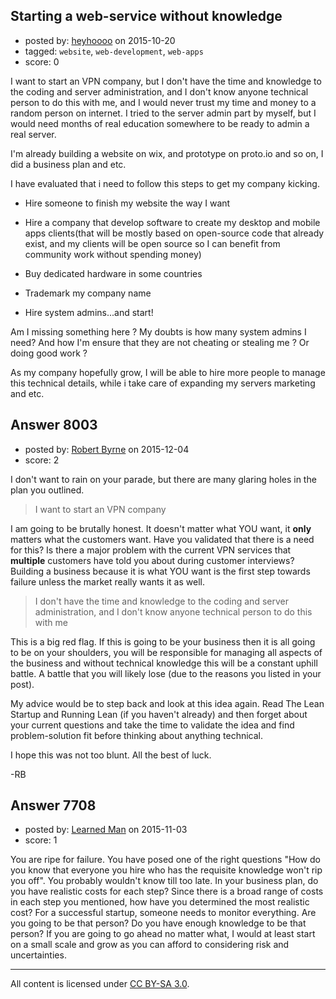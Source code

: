 ## Starting a web-service without knowledge

- posted by: [heyhoooo](https://stackexchange.com/users/7156167/heyhoooo) on 2015-10-20
- tagged: `website`, `web-development`, `web-apps`
- score: 0

I want to start an VPN company, but I don't have the time and knowledge to the coding and server administration, and I don't know anyone technical person to do this with me, and I would never trust my time and money to a random person on internet. I tried to the server admin part by myself, but I would need months of real education somewhere to be ready to admin a real server.

I'm already building a website on wix, and prototype on proto.io and so on, I did a business plan and etc.

I have evaluated that i need to follow this steps to get my company kicking.

- Hire someone to finish my website the way I want

- Hire a company that develop software to create my desktop and mobile apps clients(that will be mostly based on open-source code that already exist, and my clients will be open source so I can benefit from community work without spending money)

- Buy dedicated hardware in some countries

- Trademark my company name

- Hire system admins...and start!

Am I missing something here ? My doubts is how many system admins I need? And how I'm ensure that they are not cheating or stealing me ? Or doing good work ?

As my company hopefully grow, I will be able to hire more people to manage this technical details, while i take care of expanding my servers marketing and etc.


## Answer 8003

- posted by: [Robert Byrne](https://stackexchange.com/users/5232876/robert-byrne) on 2015-12-04
- score: 2

I don't want to rain on your parade, but there are many glaring holes in the plan you outlined.

> I want to start an VPN company

I am going to be brutally honest. It doesn't matter what YOU want, it **only** matters what the customers want. Have you validated that there is a need for this? Is there a major problem with the current VPN services that **multiple** customers have told you about during customer interviews? Building a business because it is what YOU want is the first step towards failure unless the market really wants it as well.

> I don't have the time and knowledge to the coding and server
> administration, and I don't know anyone technical person to do this
> with me

This is a big red flag. If this is going to be your business then it is all going to be on your shoulders, you will be responsible for managing all aspects of the business and without technical knowledge this will be a constant uphill battle. A battle that you will likely lose (due to the reasons you listed in your post).

My advice would be to step back and look at this idea again. Read The Lean Startup and Running Lean (if you haven't already) and then forget about your current questions and take the time to validate the idea and find problem-solution fit before thinking about anything technical.

I hope this was not too blunt. All the best of luck.

-RB




## Answer 7708

- posted by: [Learned Man](https://stackexchange.com/users/7236940/learned-man) on 2015-11-03
- score: 1

You are ripe for failure. You have posed one of the right questions "How do you know that everyone you hire who has the requisite knowledge won't rip you off". You probably wouldn't know till too late. In your business plan, do you have realistic costs for each step? Since there is a broad range of costs in each step you mentioned, how have you determined the most realistic cost? For a successful startup, someone needs to monitor everything. Are you going to be that person? Do you have enough knowledge to be that person? If you are going to go ahead no matter what, I would at least start on a small scale and grow as you can afford to considering risk and uncertainties.



---

All content is licensed under [CC BY-SA 3.0](https://creativecommons.org/licenses/by-sa/3.0/).
